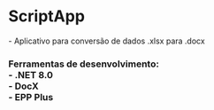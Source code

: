 # ScriptApp

<p>
 - Aplicativo para conversão de dados .xlsx para .docx </br>
 </p>
 <h3> Ferramentas de desenvolvimento: </br>
  - .NET 8.0 </br>
  - DocX </br>
  - EPP Plus </br>
 </h3>
